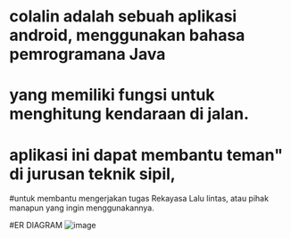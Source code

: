 # colalin adalah sebuah aplikasi android, menggunakan bahasa pemrogramana Java
# yang memiliki fungsi untuk menghitung kendaraan di jalan.
# aplikasi ini dapat membantu teman" di jurusan teknik sipil, 
#untuk membantu mengerjakan tugas Rekayasa Lalu lintas,
atau pihak manapun yang ingin menggunakannya.


#ER DIAGRAM
![image](https://user-images.githubusercontent.com/83405871/165481478-4414119f-0ff1-4f87-aab7-8d3fa8eb36fe.png)


 
                  
